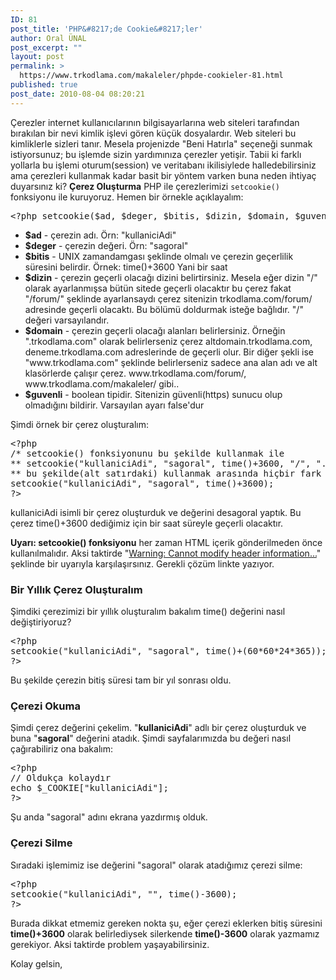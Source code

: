 ```yaml
---
ID: 81
post_title: 'PHP&#8217;de Cookie&#8217;ler'
author: Oral ÜNAL
post_excerpt: ""
layout: post
permalink: >
  https://www.trkodlama.com/makaleler/phpde-cookieler-81.html
published: true
post_date: 2010-08-04 08:20:21
---
```

Çerezler internet kullanıcılarının bilgisayarlarına web siteleri tarafından bırakılan bir nevi kimlik işlevi gören küçük dosyalardır. Web siteleri bu kimliklerle sizleri tanır.
Mesela projenizde "Beni Hatırla" seçeneği sunmak istiyorsunuz; bu işlemde sizin yardımınıza çerezler yetişir. Tabii ki farklı yollarla bu işlemi oturum(session) ve veritabanı ikilisiylede halledebilirsiniz ama çerezleri kullanmak kadar basit bir yöntem varken buna neden ihtiyaç duyarsınız ki?
<strong>Çerez Oluşturma</strong>
PHP ile çerezlerimizi <code class="prettyprint lang-php" data-start-line="1" data-visibility="visible" data-highlight="" data-caption="">setcookie()</code> fonksiyonu ile kuruyoruz. Hemen bir örnekle açıklayalım:
<pre class="prettyprint lang-php" data-start-line="1" data-visibility="visible" data-highlight="" data-caption="">&lt;?php setcookie($ad, $deger, $bitis, $dizin, $domain, $guvenli); ?&gt;</pre>
<ul>
 	<li><strong>$ad</strong> - çerezin adı. Örn: "kullaniciAdi"</li>
 	<li><strong>$deger</strong> - çerezin değeri. Örn: "sagoral"</li>
 	<li><strong>$bitis</strong> - UNIX zamandamgası şeklinde olmalı ve çerezin geçerlilik süresini belirdir. Örnek: time()+3600 Yani bir saat</li>
 	<li><strong>$dizin</strong> - çerezin geçerli olacağı dizini belirtirsiniz.
Mesela eğer dizin "/" olarak ayarlanmışsa bütün sitede geçerli olacaktır bu çerez fakat "/forum/" şeklinde ayarlansaydı çerez sitenizin trkodlama.com/forum/ adresinde geçerli olacaktı.
Bu bölümü doldurmak isteğe bağlıdır. "/" değeri varsayılandır.</li>
 	<li><strong>$domain</strong> - çerezin geçerli olacağı alanları belirlersiniz.
Örneğin ".trkodlama.com" olarak belirlerseniz çerez altdomain.trkodlama.com, deneme.trkodlama.com adreslerinde de geçerli olur.
Bir diğer şekli ise "www.trkodlama.com" şeklinde belirlerseniz sadece ana alan adı ve alt klasörlerde çalışır çerez. www.trkodlama.com/forum/, www.trkodlama.com/makaleler/ gibi..</li>
 	<li><strong>$guvenli</strong> - boolean tipidir. Sitenizin güvenli(https) sunucu olup olmadığını bildirir. Varsayılan ayarı false'dur</li>
</ul>
Şimdi örnek bir çerez oluşturalım:
<pre class="prettyprint lang-php" data-start-line="1" data-visibility="visible" data-highlight="" data-caption="">&lt;?php
/* setcookie() fonksiyonunu bu şekilde kullanmak ile
** setcookie("kullaniciAdi", "sagoral", time()+3600, "/", ".trkodlama.com", false);
** bu şekilde(alt satırdaki) kullanmak arasında hiçbir fark yoktur. */
setcookie("kullaniciAdi", "sagoral", time()+3600);
?&gt;</pre>
kullaniciAdi isimli bir çerez oluşturduk ve değerini desagoral yaptık. Bu çerez time()+3600 dediğimiz için bir saat süreyle geçerli olacaktır.

<strong>Uyarı: setcookie() fonksiyonu</strong> her zaman HTML içerik gönderilmeden önce kullanılmalıdır. Aksi taktirde "<a title="Warning: Cannot modify header information" href="http://www.trkodlama.com/makaleler/php/warning-cannot-modify-header-information-78.html">Warning: Cannot modify header information...</a>" şeklinde bir uyarıyla karşılaşırsınız. Gerekli çözüm linkte yazıyor.
<h3>Bir Yıllık Çerez Oluşturalım</h3>
Şimdiki çerezimizi bir yıllık oluşturalım bakalım time() değerini nasıl değiştiriyoruz?
<pre class="prettyprint lang-php" data-start-line="1" data-visibility="visible" data-highlight="" data-caption="">&lt;?php
setcookie("kullaniciAdi", "sagoral", time()+(60*60*24*365));
?&gt;</pre>
Bu şekilde çerezin bitiş süresi tam bir yıl sonrası oldu.
<h3>Çerezi Okuma</h3>
Şimdi çerez değerini çekelim. "<strong>kullaniciAdi</strong>" adlı bir çerez oluşturduk ve buna "<strong>sagoral</strong>" değerini atadık. Şimdi sayfalarımızda bu değeri nasıl çağırabiliriz ona bakalım:
<pre class="prettyprint lang-php" data-start-line="1" data-visibility="visible" data-highlight="" data-caption="">&lt;?php
// Oldukça kolaydır
echo $_COOKIE["kullaniciAdi"];
?&gt;</pre>
Şu anda "sagoral" adını ekrana yazdırmış olduk.
<h3>Çerezi Silme</h3>
Sıradaki işlemimiz ise değerini "sagoral" olarak atadığımız çerezi silme:
<pre class="prettyprint lang-php" data-start-line="1" data-visibility="visible" data-highlight="" data-caption="">&lt;?php
setcookie("kullaniciAdi", "", time()-3600);
?&gt;</pre>
Burada dikkat etmemiz gereken nokta şu, eğer çerezi eklerken bitiş süresini <strong>time()+3600</strong> olarak belirlediysek silerkende <strong>time()-3600</strong> olarak yazmamız gerekiyor. Aksi taktirde problem yaşayabilirsiniz.

Kolay gelsin,
